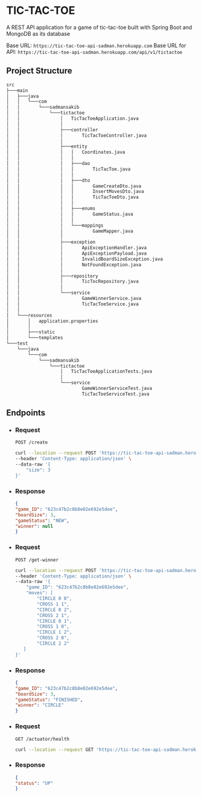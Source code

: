 # TIC-TAC-TOE

A REST API application for a game of tic-tac-toe built with Spring Boot and MongoDB as its database

Base URL: `https://tic-tac-toe-api-sadman.herokuapp.com`
Base URL for API: `https://tic-tac-toe-api-sadman.herokuapp.com/api/v1/tictactoe`

## Project Structure

```bash
src
├───main
│   ├───java
│   │   └───com
│   │       └───sadmansakib
│   │           └───tictactoe
│   │               │   TicTacToeApplication.java
│   │               │
│   │               ├───controller
│   │               │       TicTacToeController.java
│   │               │
│   │               ├───entity
│   │               │   │   Coordinates.java
│   │               │   │
│   │               │   ├───dao
│   │               │   │       TicTacToe.java
│   │               │   │
│   │               │   ├───dto
│   │               │   │       GameCreateDto.java
│   │               │   │       InsertMovesDto.java
│   │               │   │       TicTacToeDto.java
│   │               │   │
│   │               │   ├───enums
│   │               │   │       GameStatus.java
│   │               │   │
│   │               │   └───mappings
│   │               │           GameMapper.java
│   │               │
│   │               ├───exception
│   │               │       ApiExceptionHandler.java
│   │               │       ApiExceptionPayload.java
│   │               │       InvalidBoardSizeException.java
│   │               │       NotFoundException.java
│   │               │
│   │               ├───repository
│   │               │       TicTocRepository.java
│   │               │
│   │               └───service
│   │                       GameWinnerService.java
│   │                       TicTacToeService.java
│   │
│   └───resources
│       │   application.properties
│       │
│       ├───static
│       └───templates
└───test
    └───java
        └───com
            └───sadmansakib
                └───tictactoe
                    │   TicTacToeApplicationTests.java
                    │
                    └───service
                            GameWinnerServiceTest.java
                            TicTacToeServiceTest.java
```

## Endpoints

- ### Request
    `POST /create`
    ```bash
    curl --location --request POST 'https://tic-tac-toe-api-sadman.herokuapp.com/api/v1/tictactoe/create' \
    --header 'Content-Type: application/json' \
    --data-raw '{
        "size": 3
    }'
    ```
  
- ### Response
    ```json 
  {
    "game_ID": "623c47b2c8b8e02e692e5dee",
    "boardSize": 3,
    "gameStatus": "NEW",
    "winner": null
  }
  ```

- ### Request
  `POST /get-winner`
    ```bash
    curl --location --request POST 'https://tic-tac-toe-api-sadman.herokuapp.com/api/v1/tictactoe/get-winner' \
    --header 'Content-Type: application/json' \
    --data-raw '{
        "game_ID": "623c47b2c8b8e02e692e5dee",
        "moves": [
            "CIRCLE 0 0",
            "CROSS 1 1",
            "CIRCLE 0 2",
            "CROSS 2 1",
            "CIRCLE 0 1",
            "CROSS 1 0",
            "CIRCLE 1 2",
            "CROSS 2 0",
            "CIRCLE 2 2"
       ]
    }'
    ```

- ### Response
    ```json 
  {
    "game_ID": "623c47b2c8b8e02e692e5dee",
    "boardSize": 3,
    "gameStatus": "FINISHED",
    "winner": "CIRCLE"
  }
  ```

- ### Request
  `GET /actuator/health`
    ```bash
    curl --location --request GET 'https://tic-tac-toe-api-sadman.herokuapp.com/actuator/health'
    ```

- ### Response
    ```json 
  {
    "status": "UP"
  }
  ```